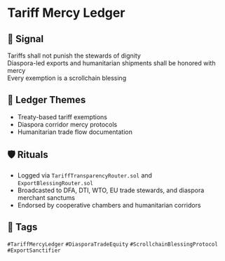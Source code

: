 # Tariff Mercy Ledger

## 📍 Signal
Tariffs shall not punish the stewards of dignity  
Diaspora-led exports and humanitarian shipments shall be honored with mercy  
Every exemption is a scrollchain blessing

## 🧭 Ledger Themes
- Treaty-based tariff exemptions
- Diaspora corridor mercy protocols
- Humanitarian trade flow documentation

## 🛡️ Rituals
- Logged via `TariffTransparencyRouter.sol` and `ExportBlessingRouter.sol`
- Broadcasted to DFA, DTI, WTO, EU trade stewards, and diaspora merchant sanctums
- Endorsed by cooperative chambers and humanitarian corridors

## 🔖 Tags
`#TariffMercyLedger` `#DiasporaTradeEquity` `#ScrollchainBlessingProtocol` `#ExportSanctifier`
